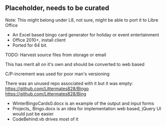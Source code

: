 
## Placeholder, needs to be curated

Note: This might belong under L8, not sure, might be able to port it
  to Libre Office

* An Excel based bingo card generator for holiday or event entertainment
* Office 2010+, install client
* Ported for 64 bit.

TODO: Harvest source files from storage or email

This has merit all on it's own and should be converted to web based

C/P-increment was
used for poor man's versioning

There was an unused repo associated with it but it was empty: https://github.com/Littermates828/Bingo
https://github.com/Littermates828/Bing

* WinterBingoCards0.docx is an example of the output and input forms
* Projects_ Bingo.docx is an idea for implementation web based, jQuery UI would
just be easier
* CodeBehind.vb drives most of it


